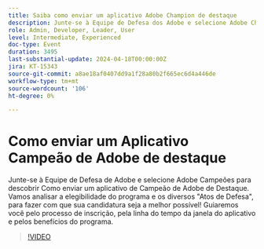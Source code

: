 ```yaml
---
title: Saiba como enviar um aplicativo Adobe Champion de destaque
description: Junte-se à Equipe de Defesa dos Adobe e selecione Adobe Champions para saber como enviar um formulário de inscrição de Adobe Champion de destaque. Guiaremos você pelo processo de inscrição, pela linha do tempo da janela do aplicativo e pelos benefícios do programa.
role: Admin, Developer, Leader, User
level: Intermediate, Experienced
doc-type: Event
duration: 3495
last-substantial-update: 2024-04-18T00:00:00Z
jira: KT-15343
source-git-commit: a8ae18af0407dd9a1f28a80b2f665ec6d4a446de
workflow-type: tm+mt
source-wordcount: '106'
ht-degree: 0%

---
```



# Como enviar um Aplicativo Campeão de Adobe de destaque

Junte-se à Equipe de Defesa de Adobe e selecione Adobe Campeões para descobrir Como enviar um aplicativo de Campeão de Adobe de Destaque. Vamos analisar a elegibilidade do programa e os diversos &quot;Atos de Defesa&quot;, para fazer com que sua candidatura seja a melhor possível! Guiaremos você pelo processo de inscrição, pela linha do tempo da janela do aplicativo e pelos benefícios do programa.

>[!VIDEO](https://video.tv.adobe.com/v/3428431/?learn=on)
